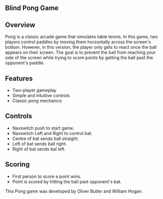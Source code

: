 ## Blind Pong Game


## Overview

Pong is a classic arcade game that simulates table tennis. In this game, two players control paddles by moving them horzontally across the screen's bottom. However, in this version, the player only gets to react once the ball appears on their screen. The goal is to prevent the ball from reaching your side of the screen while trying to score points by getting the ball past the opponent's paddle.

## Features

- Two-player gameplay
- Simple and intuitive controls
- Classic pong mechaincs

## Controls 
- Navswitch push to start game.
- Navswitch Left and Right to control bat.
- Centre of bat sends ball straight.
- Left of bat sends ball right.
- Right of bat sends bal left.

## Scoring
- First person to score a point wins.
- Point is scored by hitting the ball past opponent's bat.

This Pong game was developed by Oliver Butler and William Hogan.
